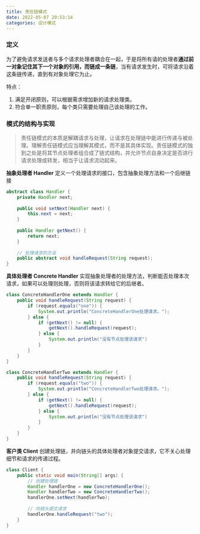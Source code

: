 ```yaml
---
title: 责任链模式
date: 2022-05-07 20:53:14
categories: 设计模式
---
```

### 定义
为了避免请求发送者与多个请求处理者耦合在一起，于是将所有请的处理者**通过前一对象记住其下一个对象的引用，而链成一条链**，当有请求发生时，可将请求沿着这条链传递，直到有对象处理它为止。

特点：

1. 满足开闭原则，可以根据需求增加新的请求处理类。
1. 符合单一职责原则，每个类只需要处理自己该处理的工作。

### 模式的结构与实现

> 责任链模式的本质是解耦请求与处理，让请求在处理链中能进行传递与被处理。理解责任链模式应当理解其模式，而不是其具体实现。责任链模式的独到之处是将其节点处理者组合成了链式结构，并允许节点自身决定是否进行请求处理或转发，相当于让请求流动起来。


**抽象处理者 Handler**
定义一个处理请求的接口，包含抽象处理方法和一个后继链接
```java
abstract class Handler {
    private Handler next;
    
    public void setNext(Handler next) {
        this.next = next;
    }
    
    public Handler getNext() {
        return next;
    }
    
    // 处理请求的方法
    public abstract void handleRequest(String request);
}
```

**具体处理者 Concrete Handler**
实现抽象处理者的处理方法，判断能否处理本次请求，如果可以处理则处理，否则将该请求转给它的后继者。
```java
class ConcreteHandlerOne extends Handler {
    public void handleRequest(String request) {
        if (request.equals("one")) {
            System.out.println("ConcreteHandlerOne处理请求。");
        } else {
            if (getNext() != null) {
                getNext().handleRequest(request);
            } else {
                System.out.println("没有节点处理该请求")
            }
        }
    }
}

class ConcreteHandlerTwo extends Handler {
    public void handleRequest(String request) {
        if (request.equals("two")) {
            System.out.println("ConcreteHandlerTwo处理请求。");
        } else {
            if (getNext() != null) {
                getNext().handleRequest(request);
            } else {
                System.out.println("没有节点处理该请求")
            }
        }
    }
}
```

**客户类 Client**
创建处理链，并向链头的具体处理者对象提交请求，它不关心处理细节和请求的传递过程。
```java
class Client {
    public static void main(String[] args) {
        // 创建处理链
        Handler handlerOne = new ConcreteHandlerOne();
        Handler handlerTwo = new ConcreteHandlerTwo();
        handlerOne.setNext(handlerTwo);
        
        // 向链头提交请求
        handlerOne.handleRequest("two");
    }
}
```
